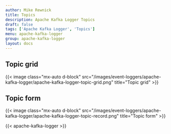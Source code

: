 ```yaml
---
author: Mike Rewnick
title: Topics
description: Apache Kafka Logger Topics
draft: false
tags: ['Apache Kafka Logger', 'Topics']
menu: apache-kafka-logger
group: apache-kafka-logger
layout: docs
---
```


## Topic grid

{{< image class="mx-auto d-block"  src="/images/event-loggers/apache-kafka-logger/apache-kafka-logger-topic-grid.png" title="Topic grid" >}}

## Topic form

{{< image class="mx-auto d-block"  src="/images/event-loggers/apache-kafka-logger/apache-kafka-logger-topic-record.png" title="Topic form" >}}

{{< apache-kafka-logger >}}

